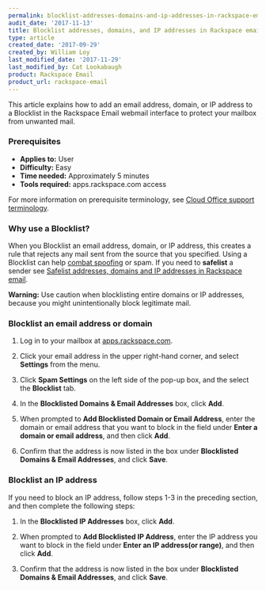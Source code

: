 ```yaml
---
permalink: blocklist-addresses-domains-and-ip-addresses-in-rackspace-email
audit_date: '2017-11-13'
title: Blocklist addresses, domains, and IP addresses in Rackspace email
type: article
created_date: '2017-09-29'
created_by: William Loy
last_modified_date: '2017-11-29'
last_modified_by: Cat Lookabaugh
product: Rackspace Email
product_url: rackspace-email
---
```


This article explains how to add an email address, domain, or IP address to a Blocklist in the Rackspace Email webmail interface to protect your mailbox from unwanted mail.

### Prerequisites

- **Applies to:** User
- **Difficulty:** Easy
- **Time needed:** Approximately 5 minutes
- **Tools required:**  apps.rackspace.com access

For more information on prerequisite terminology, see [Cloud Office support terminology](/support/how-to/cloud-office-support-terminology).

### Why use a Blocklist?

When you Blocklist an email address, domain, or IP address, this creates a rule that rejects any mail sent from the source that you specified. Using a Blocklist can help [combat spoofing](/support/how-to/email-spoofing-best-practices) or spam. If you need to **safelist** a sender see [Safelist addresses, domains and IP addresses in Rackspace email](/support/how-to/safelist-addresses-domains-and-ips-in-rackspace-email).

**Warning:** Use caution when blocklisting entire domains or IP addresses, because you might unintentionally block legitimate mail.


### Blocklist an email address or domain

1. Log in to your mailbox at [apps.rackspace.com](https://apps.rackspace.com).

2. Click your email address in the upper right-hand corner, and select **Settings** from the menu.

3. Click **Spam Settings** on the left side of the pop-up box, and the select the **Blocklist** tab.

4. In the **Blocklisted Domains & Email Addresses** box, click **Add**.

5. When prompted to **Add Blocklisted Domain or Email Address**, enter the domain or email address that you want to block in the field under **Enter a domain or email address**, and then click **Add**.

6. Confirm that the address is now listed in the box under **Blocklisted Domains & Email Addresses**, and click **Save**.

### Blocklist an IP address

If you need to block an IP address, follow steps 1-3 in the preceding section, and then complete the following steps:

1. In the **Blocklisted IP Addresses** box, click **Add**.

2. When prompted to **Add Blocklisted IP Address**, enter the IP address you want to block in the field under **Enter an IP address(or range)**, and then click **Add**.

3. Confirm that the address is now listed in the box under **Blocklisted Domains & Email Addresses**, and click **Save**.
